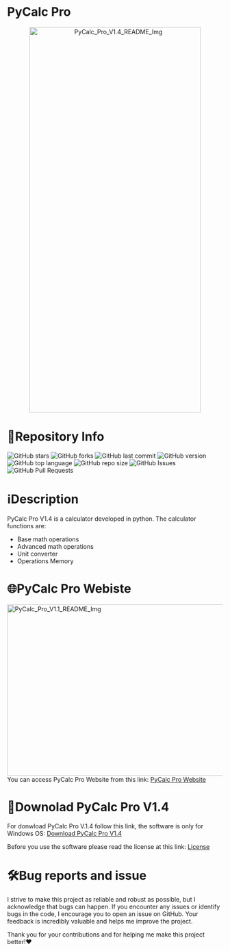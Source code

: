 # PyCalc Pro 
<div align="center">
  <img src="https://github.com/user-attachments/assets/d7d60c6c-ea95-42aa-8d28-e0819e5ac474" alt="PyCalc_Pro_V1.4_README_Img" width="400" height="900">
</div>

# 📁Repository Info
![GitHub stars](https://img.shields.io/github/stars/Lorydima/PyCalcPro)
![GitHub forks](https://img.shields.io/github/forks/Lorydima/PyCalcPro)
![GitHub last commit](https://img.shields.io/github/last-commit/Lorydima/PyCalcPro)
![GitHub version](https://img.shields.io/github/v/release/Lorydima/PyCalcPro)
![GitHub top language](https://img.shields.io/github/languages/top/Lorydima/PyCalcPro)
![GitHub repo size](https://img.shields.io/github/repo-size/Lorydima/PyCalcPro)
![GitHub Issues](https://img.shields.io/github/issues/Lorydima/PyCalcPro)
![GitHub Pull Requests](https://img.shields.io/github/issues-pr/Lorydima/PyCalcPro)

# ℹ️Description
PyCalc Pro V1.4 is a calculator developed in python. The calculator functions are:
- Base math operations
- Advanced math operations
- Unit converter
- Operations Memory 

# 🌐PyCalc Pro Webiste
<img src="https://github.com/user-attachments/assets/3ae21379-618f-4b04-9158-7047ea394874" alt="PyCalc_Pro_V1.1_README_Img" width="1200" height="400">
You can access PyCalc Pro Website from this link: <a href="https://lorydima.github.io/PyCalcPro/" target="_blank">PyCalc Pro Website</a>

# 💾Downolad PyCalc Pro V1.4
For donwload PyCalc Pro V.1.4 follow this link, the software is only for Windows OS:
<a href="https://github.com/Lorydima/PyCalcPro/releases/download/Relases_PyCalc_Pro_V1%2C4/PyCalc_Pro_V1.4_Windows.zip" download>Download PyCalc Pro V1.4</a>

Before you use the software please read the license at this link: <a href="https://github.com/Lorydima/PyCalcPro?tab=License-1-ov-file#">License</a>

# 🛠️Bug reports and issue
I strive to make this project as reliable and robust as possible, but I acknowledge that bugs can happen. If you encounter any issues or identify bugs in the code, I encourage you to open an issue on GitHub. Your feedback is incredibly valuable and helps me improve the project.

Thank you for your contributions and for helping me make this project better!❤️
